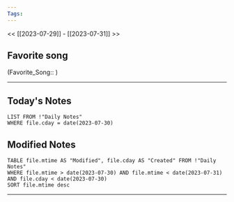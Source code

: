 ```yaml
---
Tags:
---
```

<< [[2023-07-29]] - [[2023-07-31]] >>
## Favorite song
(Favorite_Song:: )

___
## Today's Notes
```dataview
LIST FROM !"Daily Notes"
WHERE file.cday = date(2023-07-30)
```
## Modified Notes
```dataview
TABLE file.mtime AS "Modified", file.cday AS "Created" FROM !"Daily Notes" 
WHERE file.mtime > date(2023-07-30) AND file.mtime < date(2023-07-31) AND file.cday < date(2023-07-30)
SORT file.mtime desc
```
___
